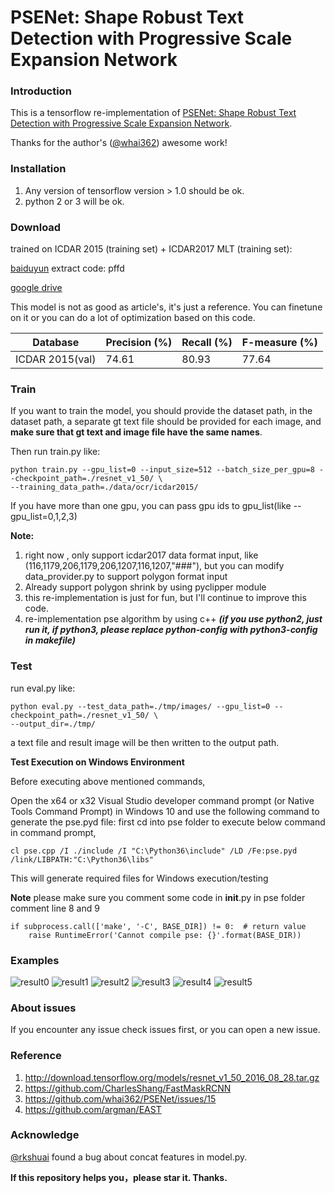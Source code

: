 # PSENet: Shape Robust Text Detection with Progressive Scale Expansion Network

### Introduction
This is a tensorflow re-implementation of [PSENet: Shape Robust Text Detection with Progressive Scale Expansion Network](https://arxiv.org/abs/1806.02559).

Thanks for the author's ([@whai362](https://github.com/whai362)) awesome work!

### Installation
1. Any version of tensorflow version > 1.0 should be ok.
2. python 2 or 3 will be ok.

### Download
trained on ICDAR 2015 (training set) + ICDAR2017 MLT (training set): 

[baiduyun](https://pan.baidu.com/s/14tQHf9MjuD0lSmwkoZhnCg)  extract code: pffd

[google drive](https://drive.google.com/file/d/1TjJvtwMp8hJXQhn6Yz2lbPdvBGH-ZQ8u/view?usp=sharing)

This model is not as good as article's, it's just a reference.
You can finetune on it or you can do a lot of optimization based on this code. 

| Database | Precision (%) | Recall (%) | F-measure (%) | 
| - | - | - | - |
| ICDAR 2015(val) | 74.61 | 80.93 | 77.64 |


### Train
If you want to train the model, you should provide the dataset path, in the dataset path, a separate gt text file should be provided for each image, and **make sure that gt text and image file have the same names**.

Then run train.py like:

```
python train.py --gpu_list=0 --input_size=512 --batch_size_per_gpu=8 --checkpoint_path=./resnet_v1_50/ \
--training_data_path=./data/ocr/icdar2015/
```

If you have more than one gpu, you can pass gpu ids to gpu_list(like --gpu_list=0,1,2,3)

**Note:**
1. right now , only support icdar2017 data format input, like (116,1179,206,1179,206,1207,116,1207,"###"),
but you can modify data_provider.py to support polygon format input
2. Already support polygon shrink by using pyclipper module
3. this re-implementation is just for fun, but I'll continue to improve this code.
4. re-implementation pse algorithm by using c++
***(if you use python2, just run it, if python3, please replace python-config with python3-config in makefile)***

### Test
run eval.py like:
```
python eval.py --test_data_path=./tmp/images/ --gpu_list=0 --checkpoint_path=./resnet_v1_50/ \
--output_dir=./tmp/
```

a text file and result image will be then written to the output path.

**Test Execution on Windows Environment**

Before executing above mentioned commands,

Open the x64 or x32 Visual Studio developer command prompt (or Native Tools Command Prompt) in Windows 10 and use the following command to generate the pse.pyd file:
first cd into pse folder to execute below command in command prompt,

```
cl pse.cpp /I ./include /I "C:\Python36\include" /LD /Fe:pse.pyd /link/LIBPATH:"C:\Python36\libs" 
```

This will generate required files for Windows execution/testing


**Note** 
please make sure you comment some code in __init__.py in pse folder
comment line 8 and 9
```
if subprocess.call(['make', '-C', BASE_DIR]) != 0:  # return value
    raise RuntimeError('Cannot compile pse: {}'.format(BASE_DIR))
```  
    
### Examples
![result0](figure/result0.jpg)
![result1](figure/result1.jpg)
![result2](figure/result2.jpg)
![result3](figure/result3.jpg)
![result4](figure/result4.jpg)
![result5](figure/result5.jpg)

### About issues
If you encounter any issue check issues first, or you can open a new issue.

### Reference
1. http://download.tensorflow.org/models/resnet_v1_50_2016_08_28.tar.gz
2. https://github.com/CharlesShang/FastMaskRCNN
3. https://github.com/whai362/PSENet/issues/15
4. https://github.com/argman/EAST

### Acknowledge
[@rkshuai](https://github.com/rkshuai) found a bug about concat features in model.py.

**If this repository helps you，please star it. Thanks.**
